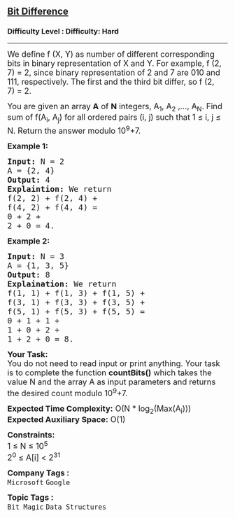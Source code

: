 <h2><a href="https://www.geeksforgeeks.org/problems/find-sum-of-different-corresponding-bits-for-all-pairs4652/1?page=2&category=Bit%20Magic&sortBy=submissions">Bit Difference</a></h2><h3>Difficulty Level : Difficulty: Hard</h3><hr><div class="problems_problem_content__Xm_eO"><p><span style="font-size:18px">We define f&nbsp;(X, Y)&nbsp;as number of different corresponding bits in binary representation of X and Y. For example, f (2, 7)&nbsp;= 2, since binary representation of 2 and 7 are 010&nbsp;and 111, respectively. The first and the third bit differ, so&nbsp;f (2, 7)&nbsp;= 2.</span></p>

<p><span style="font-size:18px">You are given an array <strong>A</strong> of <strong>N</strong> integers, A<sub>1</sub>, A<sub>2</sub>&nbsp;,…, A<sub>N</sub>. Find sum of f(A<sub>i</sub>, A<sub>j</sub>) for all ordered pairs (i, j) such that 1 ≤ i, j ≤ N. Return the answer modulo 10<sup>9</sup>+7.</span></p>

<p><strong><span style="font-size:18px">Example 1:</span></strong></p>

<pre><span style="font-size:18px"><strong>Input:</strong> N = 2
A = {2, 4}
<strong>Output:</strong> 4
<strong>Explaintion:</strong> We return 
f(2, 2) + f(2, 4) + 
f(4, 2) + f(4, 4) = 
0 + 2 + 
2 + 0 = 4.</span></pre>

<p><strong><span style="font-size:18px">Example 2:</span></strong></p>

<pre><span style="font-size:18px"><strong>Input:</strong> N = 3
A = {1, 3, 5}
<strong>Output:</strong> 8
<strong>Explaination:</strong> We return 
f(1, 1) + f(1, 3) + f(1, 5) + 
f(3, 1) + f(3, 3) + f(3, 5) + 
f(5, 1) + f(5, 3) + f(5, 5) = 
0 + 1 + 1 + 
1 + 0 + 2 + 
1 + 2 + 0 = 8.</span></pre>

<p><span style="font-size:18px"><strong>Your Task:</strong><br>
You do not need to read input or print anything. Your task is to complete the function <strong>countBits()</strong> which takes the value N and the array A as input parameters and returns the desired count modulo 10<sup>9</sup>+7.</span></p>

<p><span style="font-size:18px"><strong>Expected Time Complexity:</strong> O(N * log<sub>2</sub>(Max(A<sub>i</sub>)))<br>
<strong>Expected Auxiliary Space:</strong> O(1)</span></p>

<p><span style="font-size:18px"><strong>Constraints:</strong><br>
1 ≤ N ≤ 10<sup>5</sup><br>
2<sup>0</sup> ≤&nbsp;A[i] &lt;&nbsp;2<sup>31</sup></span></p>
</div><p><span style=font-size:18px><strong>Company Tags : </strong><br><code>Microsoft</code>&nbsp;<code>Google</code>&nbsp;<br><p><span style=font-size:18px><strong>Topic Tags : </strong><br><code>Bit Magic</code>&nbsp;<code>Data Structures</code>&nbsp;